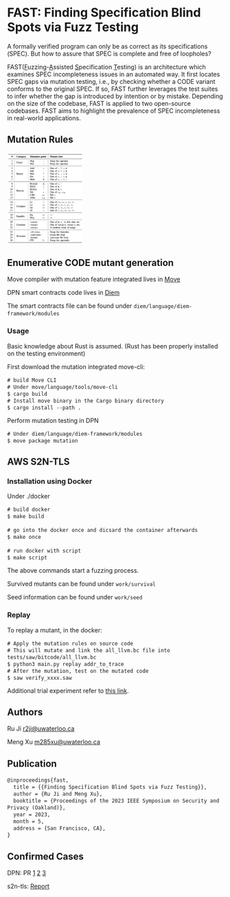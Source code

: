 # FAST: Finding Specification Blind Spots via Fuzz Testing
A formally verified program can only be as correct as its specifications (<span class="smallcaps">SPEC</span>). But how to assure that <span class="smallcaps">SPEC</span> is complete and free of loopholes?

FAST(<ins>F</ins>uzzing-<ins>A</ins>ssisted <ins>S</ins>pecification <ins>T</ins>esting) is an architecture which examines <span class="smallcaps">SPEC</span> incompleteness issues in an automated way. It first locates <span class="smallcaps">SPEC</span> gaps via mutation testing, i.e., by checking whether a <span class="smallcaps">CODE</span> variant conforms to the original <span class="smallcaps">SPEC</span>. If so, FAST further leverages the test suites to infer whether the gap is introduced by intention or by mistake. Depending on the size of the codebase, FAST is applied to two open-source codebases. FAST aims to highlight the prevalence of <span class="smallcaps">SPEC</span> incompleteness in real-world applications.


## Mutation Rules

<img src="/fig/mutation_rule.png"  width=35% height=35%>

## Enumerative <span class="smallcaps">CODE</span> mutant generation

Move compiler with mutation feature integrated lives in [Move](https://github.com/watssec/move/tree/mutation_testing)

DPN smart contracts code lives in [Diem](https://github.com/diem/diem)

The smart contracts file can be found under `diem/language/diem-framework/modules`


### Usage

Basic knowledge about Rust is assumed. (Rust has been properly installed on the testing environment)

First download the mutation integrated move-cli:

```
# build Move CLI
# Under move/language/tools/move-cli
$ cargo build
# Install move binary in the Cargo binary directory
$ cargo install --path .
```

Perform mutation testing in DPN
```
# Under diem/language/diem-framework/modules
$ move package mutation
```


## AWS S2N-TLS



### Installation using Docker

Under ./docker
~~~~{.sh}
# build docker
$ make build

# go into the docker once and dicsard the container afterwards
$ make once

# run docker with script
$ make script
~~~~

The above commands start a fuzzing process.

Survived mutants can be found under `work/survival`

Seed information can be found under `work/seed`

### Replay

To replay a mutant, in the docker:

~~~~{.sh}
# Apply the mutation rules on source code
# This will mutate and link the all_llvm.bc file into tests/saw/bitcode/all_llvm.bc
$ python3 main.py replay addr_to_trace
# After the mutation, test on the mutated code
$ saw verify_xxxx.saw
~~~~


Additional trial experiment refer to [this link](https://github.com/meng-xu-cs/s2n-tls/blob/mutation-testing-add/tests/saw/MANUAL.md).


## Authors

Ru Ji <r2ji@uwaterloo.ca>

Meng Xu <m285xu@uwaterloo.ca>

## Publication

```
@inproceedings{fast,
  title = {{Finding Specification Blind Spots via Fuzz Testing}},
  author = {Ru Ji and Meng Xu},
  booktitle = {Proceedings of the 2023 IEEE Symposium on Security and Privacy (Oakland)},
  year = 2023,
  month = 5,
  address = {San Francisco, CA},
}
```

## Confirmed Cases

DPN: PR [1](https://github.com/diem/diem/pull/10152) [2](https://github.com/diem/diem/pull/10176) [3](https://github.com/diem/diem/pull/10178)

s2n-tls: [Report](https://mesquite-train-690.notion.site/Missing-specs-in-s2n-tls-90e3e6221e8b42ce84c788491cdc2a3f)

